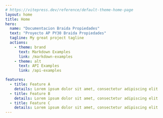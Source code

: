 ```yaml
---
# https://vitepress.dev/reference/default-theme-home-page
layout: home
title: Home
hero:
  name: "Documentacion Braida Propiedades"
  text: "Proyecto AP PY30 Braida Propiedades"
  tagline: My great project tagline
  actions:
    - theme: brand
      text: Markdown Examples
      link: /markdown-examples
    - theme: alt
      text: API Examples
      link: /api-examples

features:
  - title: Feature A
    details: Lorem ipsum dolor sit amet, consectetur adipiscing elit
  - title: Feature B
    details: Lorem ipsum dolor sit amet, consectetur adipiscing elit
  - title: Feature C
    details: Lorem ipsum dolor sit amet, consectetur adipiscing elit
---
```

